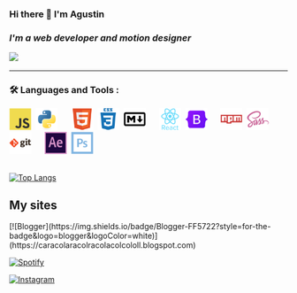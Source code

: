 ### Hi there 👋  I'm Agustin
### *I'm a web developer and motion designer*



<a>![](https://komarev.com/ghpvc/?username=Caracolaracol&color=dc143c)</a>




___
### :hammer_and_wrench: Languages and Tools :


<div>
  <img src="https://github.com/devicons/devicon/blob/master/icons/javascript/javascript-original.svg" title="JavaScript" alt="JavaScript" width="40" height="40"/>&nbsp;
  <img src="https://github.com/devicons/devicon/blob/master/icons/python/python-original.svg" title="python" **alt="Git" width="40" height="40"/>&nbsp;&nbsp;&nbsp;&nbsp;&nbsp;
  <img src="https://github.com/devicons/devicon/blob/master/icons/html5/html5-original.svg" title="HTML5" alt="HTML" width="40" height="40"/>&nbsp;
  <img src="https://github.com/devicons/devicon/blob/master/icons/css3/css3-plain-wordmark.svg"  title="CSS3" alt="CSS" width="40" height="40"/>&nbsp;
  <img src="https://github.com/devicons/devicon/blob/master/icons/markdown/markdown-original.svg" title="Md" alt="Md" width="40" height="40"/>&nbsp;&nbsp;&nbsp;&nbsp;&nbsp;
  <img src="https://github.com/devicons/devicon/blob/master/icons/react/react-original-wordmark.svg" title="React" alt="React" width="40" height="40"/>&nbsp;
  <img src="https://github.com/devicons/devicon/blob/master/icons/bootstrap/bootstrap-original.svg" title="bootstrap" **alt="Git" width="40" height="40"/>&nbsp;&nbsp;&nbsp;&nbsp;&nbsp;
  <img src="https://github.com/devicons/devicon/blob/master/icons/npm/npm-original-wordmark.svg" title="npm" **alt="Git" width="40" height="40"/>&nbsp;
  <img src="https://github.com/devicons/devicon/blob/master/icons/sass/sass-original.svg" title="Git" **alt="sass" width="40" height="40"/>&nbsp;
  <img src="https://github.com/devicons/devicon/blob/master/icons/git/git-original-wordmark.svg" title="Git" **alt="Git" width="40" height="40"/>&nbsp;&nbsp;&nbsp;&nbsp;&nbsp;
  <img src="https://github.com/devicons/devicon/blob/master/icons/aftereffects/aftereffects-original.svg" title="after effects" **alt="Git" width="40" height="40"/>&nbsp;
  <img src="https://github.com/devicons/devicon/blob/master/icons/photoshop/photoshop-line.svg" title="Photoshop" **alt="Git" width="40" height="40"/>
  
  
</div>

<br>

[![Top Langs](https://github-readme-stats.vercel.app/api/top-langs/?username=Caracolaracol&theme=material-palenight&layout=compact)](https://github.com/anuraghazra/github-readme-stats)



## My sites
<div id="badges">
<a>[![Blogger](https://img.shields.io/badge/Blogger-FF5722?style=for-the-badge&logo=blogger&logoColor=white)](https://caracolaracolracolacolcololl.blogspot.com)</a>

[![Spotify](https://img.shields.io/badge/Spotify-1ED760?style=for-the-badge&logo=spotify&logoColor=white)](https://open.spotify.com/user/12124761051)

[![Instagram](https://img.shields.io/badge/Instagram-%23E4405F.svg?style=for-the-badge&logo=Instagram&logoColor=white)](https://www.instagram.com/caracol.___/)
<div>

<!--
**Caracolaracol/Caracolaracol** is a ✨ _special_ ✨ repository because its `README.md` (this file) appears on your GitHub profile.

Here are some ideas to get you started:

- 🔭 I’m currently working on ...
- 🌱 I’m currently learning ...
- 👯 I’m looking to collaborate on ...
- 🤔 I’m looking for help with ...
- 💬 Ask me about ...
- 📫 How to reach me: ...
- 😄 Pronouns: ...
- ⚡ Fun fact: ...
-->
